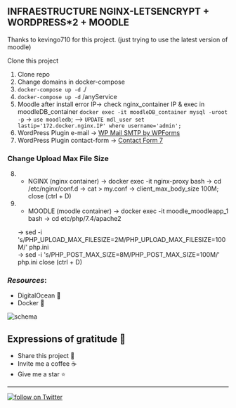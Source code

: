 ## INFRAESTRUCTURE NGINX-LETSENCRYPT + WORDPRESS*2 + MOODLE
Thanks to kevingo710 for this project.
(just trying to use the latest version of moodle)

Clone this project
  1. Clone repo
  2. Change domains in docker-compose
  2. `docker-compose up -d` ./
  3. `docker-compose up -d` /anyService
  4. Moodle after install error IP-> check nginx_container IP & exec in moodleDB_container `docker exec -it moodleDB_container mysql -uroot -p`  -> `use moodledb`;
  --> `UPDATE mdl_user set lastip='172.docker.nginx.IP' where username='admin';`
  5. WordPress Plugin e-mail -> [WP Mail SMTP by WPForms](https://es.wordpress.org/plugins/wp-mail-smtp/)
  6. WordPress Plugin contact-form -> [Contact Form 7](https://es.wordpress.org/plugins/contact-form-7/)
### Change Upload Max File Size
  8. * NGINX (nginx container) -> docker exec -it nginx-proxy bash -> cd /etc/nginx/conf.d -> cat > my.conf -> client_max_body_size 100M; close (ctrl + D)
  9. * MOODLE (moodle container) -> docker exec -it moodle_moodleapp_1 bash -> cd etc/php/7.4/apache2 
     <p>-> sed -i 's/PHP_UPLOAD_MAX_FILESIZE=2M/PHP_UPLOAD_MAX_FILESIZE=100M/' php.ini
     <br>-> sed -i 's/PHP_POST_MAX_SIZE=8M/PHP_POST_MAX_SIZE=100M/' php.ini
     close (ctrl + D)

### _Resources_:
* DigitalOcean 🛫
* Docker 🐳



![schema](./schema.png)




## Expressions of gratitude 🎁

* Share this project 📢
* Invite me a coffee ☕  
* Give me a star ⭐




---


<p>
    <a href="https://twitter.com/intent/follow?screen_name=kevingrac7">
    <img src="https://img.shields.io/twitter/follow/kevingrac7?style=social"
    alt="follow on Twitter">
    </a>
<p>
